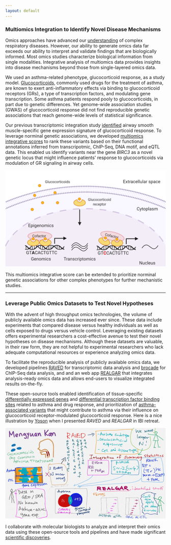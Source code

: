 ```yaml
---
layout: default
---
```


### Multiomics Integration to Identify Novel Disease Mechanisms

Omics approaches have advanced our [understanding](https://pubmed.ncbi.nlm.nih.gov/28774304/) of complex respiratory diseases. However, our ability to generate omics data far exceeds our ability to interpret and validate findings that are biologically informed. Most omics studies characterize biological information from single modalities. Integrative analysis of multiomics data provides insights into disease mechanisms beyond those from single-layered omics data.


We used an asthma-related phenotype, glucocorticoid response, as a study model. [Glucocorticoids](https://pubmed.ncbi.nlm.nih.gov/32910934/), commonly used drugs for the treatment of asthma, are known to exert anti-inflammatory effects via binding to glucocorticoid receptors (GRs), a type of transcription factors, and modulating gene transcription. Some asthma patients respond pooly to glucocorticoids, in part due to genetic differences. Yet genome-wide association studies (GWAS) of glucocorticoid response did not find reproducible genetic associations that reach genome-wide levels of statistical significance.

Our previous transcriptomic integration study [identified](https://pubmed.ncbi.nlm.nih.gov/30694689/) airway smooth muscle-specific gene expression signature of glucocorticoid response. To leverage norminal genetic associations, we developed [multiomics integrative scores](https://pubmed.ncbi.nlm.nih.gov/34971648/) to rank these variants based on their functional annotations inferred from transcripotmic, ChIP-Seq, DNA motif, and eQTL data. This enabled us identify variants near the gene *BIRC3* as a novel genetic locus that might influence patients' response to glucocorticoids via modulation of GR signaling in airway cells.

![omics](imgs/research/omics.png)

This multiomics integrative score can be extended to prioritize norminal genetic associations for other complex phenotypes for further mechanistic studies.

---


### Leverage Public Omics Datasets to Test Novel Hypotheses

With the advent of high throughput omics technologies, the volume of publicly available omics data has increased ever since. These data include experiments that compared disease versus healthy individuals as well as cells exposed to drugs versus vehicle control. Leveraging existing datasets offers experimental researchers a cost-effective avenue to test their novel hypotheses on disease mechanisms. Although these datasets are valuable, in their raw form, they are not helpful to experimental researchers who lack adequate computational resources or experience analyzing omics data.

To facilitate the reproducible analysis of publicly available omics data, we developed pipelines [RAVED](https://github.com/HimesGroup/raved) for transcriptomic data analysis and [brocade](https://github.com/HimesGroup/brocade) for ChIP-Seq data analysis, and and an web app [REALGAR](http://realgar.org/) that integrates analysis-ready omics data and allows end-users to visualize integrated results on-the-fly.

These open-source tools enabled identification of tissue-specific [differentially expressed genes](https://pubmed.ncbi.nlm.nih.gov/30815178/) and [differential transcription factor binding sites](https://pubmed.ncbi.nlm.nih.gov/32308830/) related to asthma and drug response, and 
prioritization of [asthma-associated variants](https://pubmed.ncbi.nlm.nih.gov/35863045/) that might contribute to asthma via their influence on glucocorticoid receptor-modulated glucocorticoid response. Here is a nice illustration by [Yoson](https://twitter.com/__yoson__) when I presented *RAVED* and *REALGAR* in IBI retreat.

![raved_illustration](imgs/research/raved.jpg)

I collaborate with molecular biologists to analyze and interpret their omics data using these open-source tools and pipelines and have made significant [scientific discoveries](https://www.pennmedicine.org/news/news-releases/2020/july/self-eating-process-of-stem-cells-may-be-the-key-to-new-regenerative-therapies).
